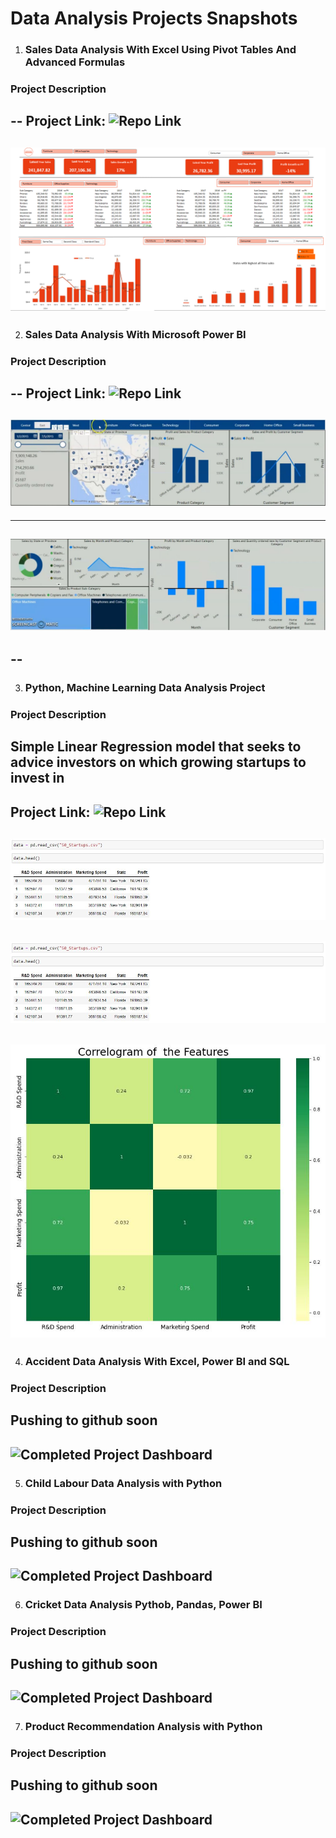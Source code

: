 # Data Analysis Projects Snapshots

1. ### Sales Data Analysis With Excel Using Pivot Tables And Advanced Formulas

### Project Description 
--
Project Link: ![Repo Link](<https://github.com/seidumohammed/data-analysis/tree/main/Excel>)
---
![Completed Project Dashboard](sales-data-excel.PNG)
---

2. ### Sales Data Analysis With Microsoft Power BI

### Project Description
--
Project Link: ![Repo Link](<https://github.com/seidumohammed/data-analysis/tree/main/PowerBI>)
---
![Completed Project Dashboard](sales-data-analysis-charts.JPG)
--
---
![Completed Project Dashboard](sales-data-analysis-charts2.JPG)
---
--
---
3. ### Python, Machine Learning Data Analysis Project
### Project Description
Simple Linear Regression model that seeks to advice investors on which growing startups to invest in
---
Project Link: ![Repo Link](<https://github.com/seidumohammed/data-analysis/tree/main/python_startups_investment_advisor_model>)
---
![First 5 data](summary.JPG)
---
![Summary Statistics](summary.JPG)
---
![Visualization](chart.JPG)
---

4. ### Accident Data Analysis With Excel, Power BI and SQL 
### Project Description
Pushing to github soon
---
![Completed Project Dashboard](sales-data-excel.soon)
---

5. ### Child Labour Data  Analysis with Python
### Project Description
Pushing to github soon
---
![Completed Project Dashboard](sales-data-excel.soon)
---

6. ### Cricket Data Analysis Pythob, Pandas, Power BI

### Project Description
Pushing to github soon
---
![Completed Project Dashboard](sales-data-excel.soon)
---

7. ### Product Recommendation Analysis with Python

### Project Description
Pushing to github soon
---
![Completed Project Dashboard](sales-data-excel.soon)
---